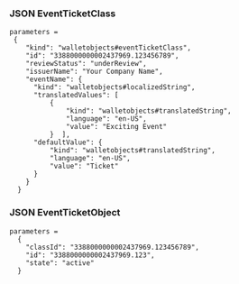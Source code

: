 ### JSON EventTicketClass

    parameters = 
     {
        "kind": "walletobjects#eventTicketClass",
        "id": "3388000000002437969.123456789",
        "reviewStatus": "underReview",
        "issuerName": "Your Company Name",
        "eventName": {
          "kind": "walletobjects#localizedString",
          "translatedValues": [
              {
                  "kind": "walletobjects#translatedString",
                  "language": "en-US",
                  "value": "Exciting Event"
              }  ],
          "defaultValue": {
              "kind": "walletobjects#translatedString",
              "language": "en-US",
              "value": "Ticket"
          }
        }
      }

### JSON EventTicketObject

    parameters = 
      {
        "classId": "3388000000002437969.123456789",
        "id": "3388000000002437969.123",
        "state": "active"    
      }    
